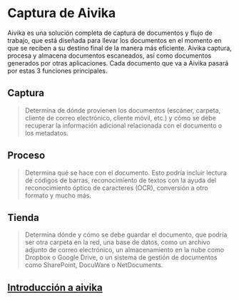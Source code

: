 # Captura de Aivika


Aivika es una solución completa de captura de documentos y flujo de trabajo, que está diseñada para llevar los documentos en el momento en que se reciben a su destino final de la manera más eficiente. Aivika captura, procesa y almacena documentos escaneados, así como documentos generados por otras aplicaciones. Cada documento que va a Aivika pasará por estas 3 funciones principales.


## Captura
> Determina de dónde provienen los documentos (escáner, carpeta, cliente de correo electrónico, cliente móvil, etc.) y cómo se debe recuperar la información adicional relacionada con el documento o los metadatos.

## Proceso
> Determina qué se hace con el documento. Esto podría incluir lectura de códigos de barras, reconocimiento de textos con la ayuda del reconocimiento óptico de caracteres (OCR), conversión a otro formato y mucho más.

## Tienda
> Determina dónde y cómo se debe guardar el documento, que podría ser otra carpeta en la red, una base de datos, como un archivo adjunto de correo electrónico, un almacenamiento en la nube como Dropbox o Google Drive, o un sistema de gestión de documentos como SharePoint, DocuWare o NetDocuments.


## [Introducción a aivika](/SVDOCS/es/docs/aivika/getting-started)